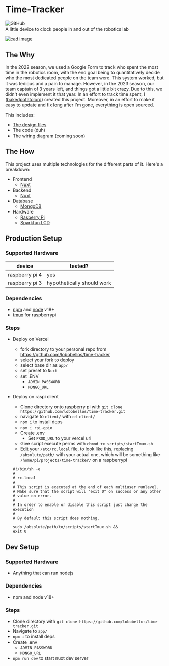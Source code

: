 # Time-Tracker
![GitHub](https://img.shields.io/github/license/lobobellos/time-tracker)<br>
A little device to clock people in and out of the robotics lab

[
![cad image](https://github.com/lobobellos/time-tracker/assets/93680829/fd916e13-eff8-4b7e-818e-c1f328ce2745)
](https://cad.onshape.com/documents/744ff102151cab140cc34028/w/d09d87bab049e0b5aa94faa4/e/a5d924fb01be7d6582799c44?renderMode=0&uiState=647a2cdb5326cc1f6f38e3dc)

## The Why

In the 2022 season, we used a Google Form to track who spent the most time in the robotics room, with the end goal being to quantitatively decide who the most dedicated people on the team were. This system worked, but it was tedious and a pain to manage. However, in the 2023 season, our team captain of 3 years left, and things got a little bit crazy. Due to this, we didn't even implement it that year. In an effort to track time spent, I ([bakedpotatolord](https://github.com/bakedpotatolord)) created this project. Moreover, in an effort to make it easy to update and fix long after I'm gone, everything is open sourced.

This includes:

- [The design files](https://cad.onshape.com/documents/744ff102151cab140cc34028/w/d09d87bab049e0b5aa94faa4/e/a5d924fb01be7d6582799c44?renderMode=0&uiState=647a2cdb5326cc1f6f38e3dc)
- The code (duh)
- The wiring diagram (coming soon)

## The How

This project uses multiple technologies for the different parts of it. Here's a breakdown:

- Frontend
  - [Nuxt](https://nuxt.com/)
- Backend
  - [Nuxt](https://nuxt.com/)
- Database
  - [MongoDB](mongodb.com)
- Hardware
  - [Rasberry Pi](https://www.raspberrypi.com/)
  - [Sparkfun LCD](https://www.mouser.com/ProductDetail/SparkFun/LCD-00255?qs=WyAARYrbSnZUIzZ3sJcVBQ%3D%3D&mgh=1)

## Production Setup

### Supported Hardware

| device         | tested?                    |
| -------------- | -------------------------- |
| raspberry pi 4 | yes                        |
| raspberry pi 3 | hypothetically should work |

### Dependencies

- [npm](https://www.npmjs.com/) and [node](nodejs.org) v18+
- [tmux](https://github.com/tmux/tmux/wiki) for raspberrypi

### Steps

- Deploy on Vercel
  - fork directory to your personal repo from https://github.com/lobobellos/time-tracker
  - select your fork to deploy
  - select base dir as `app/`
  - set preset to `Nuxt`
  - set .ENV
    - `ADMIN_PASSWORD`
    - `MONGO_URL`
  
- Deploy on raspi client
  - Clone directory onto raspberry pi with `git clone https://github.com/lobobellos/time-tracker.git`
  - navigate to `client/` with `cd client/`
  - `npm i` to install deps
  - `npm i rpi-gpio`
  - Create .env
    - Set `PROD_URL` to your vercel url
  - Give script execute perms with `chmod +x scripts/startTmux.sh`
  - Edit your `/etc/rc.local` file, to look like this, replacing `/absolute/path/` with your actual one, which will be something like `/home/pi/projects/time-tracker/` on a raspberrypi

  ```shell
  #!/bin/sh -e
  #
  # rc.local
  #
  # This script is executed at the end of each multiuser runlevel.
  # Make sure that the script will "exit 0" on success or any other
  # value on error.
  #
  # In order to enable or disable this script just change the execution
  #
  # By default this script does nothing.

  sudo /absolute/path/to/scripts/startTmux.sh &&
  exit 0
  ```

## Dev Setup
### Supported Hardware
- Anything that can run nodejs

### Dependencies
- npm and node v18+

### Steps
- Clone directory with `git clone https://github.com/lobobellos/time-tracker.git`
- Navigate to `app/`
- `npm i` to install deps
- Create .env
  - `ADMIN_PASSWORD`
  - `MONGO_URL`
- `npm run dev` to start nuxt dev server 

